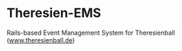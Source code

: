 Theresien-EMS
=============

Rails-based Event Management System for Theresienball (www.theresienball.de)